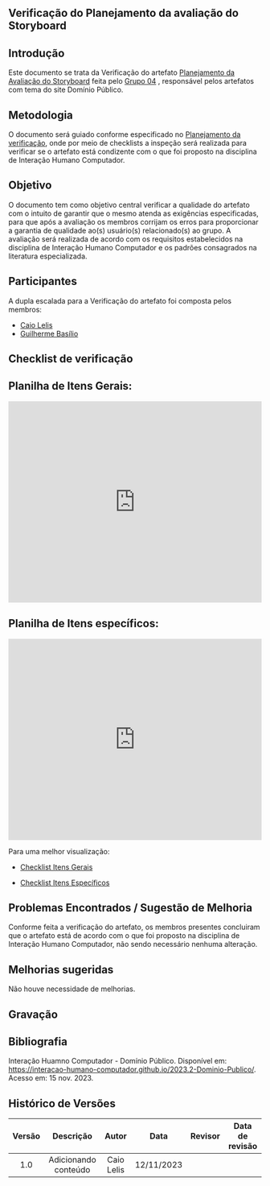 ## Verificação do Planejamento da avaliação do Storyboard

## Introdução

Este documento se trata da Verificação do artefato [Planejamento da Avaliação do Storyboard](https://interacao-humano-computador.github.io/2023.2-Dominio-Publico/design_avalaiacao_desenvolvimento/nivel1/storyboard/planejamento_avaliacao/) feita pelo [Grupo 04](https://interacao-humano-computador.github.io/2023.2-Dominio-Publico/) , responsável pelos artefatos com tema do site Domínio Público. 


## Metodologia
O documento será guiado conforme especificado no [Planejamento da verificação](), onde por meio de checklists a inspeção será realizada para verificar se o artefato está condizente com o que foi proposto na disciplina de Interação Humano Computador.


## Objetivo
O documento tem como objetivo central verificar a qualidade do artefato com o intuito de garantir que o mesmo atenda as exigências especificadas, para que após a avaliação os membros corrijam os erros para proporcionar a garantia de qualidade ao(s) usuário(s) relacionado(s) ao grupo. A avaliação será realizada de acordo com os requisitos estabelecidos na disciplina de Interação Humano Computador e os padrões consagrados na literatura especializada.

## Participantes 

A dupla escalada para a Verificação do artefato foi composta pelos membros:

- [Caio Lelis]()
- [Guilherme Basílio]()

## Checklist de verificação


## Planilha de Itens Gerais:

<iframe src="https://docs.google.com/spreadsheets/d/e/2PACX-1vTRn-kgt7gjb3HL4-fU6cy3VjlbQABZGBu_7wZSIv8imuwuIYc-gSCCY5lVDQkocHh9MR_E2l5GnKOm/pubhtml?gid=280761949&single=true"width="100%" height="400" frameborder="0" scrolling="yes"></iframe>


## Planilha de Itens específicos:

<iframe src="https://docs.google.com/spreadsheets/d/e/2PACX-1vTRn-kgt7gjb3HL4-fU6cy3VjlbQABZGBu_7wZSIv8imuwuIYc-gSCCY5lVDQkocHh9MR_E2l5GnKOm/pubhtml?gid=1340176601&single=true"width="100%" height="400" frameborder="0" scrolling="yes"></iframe>


Para uma melhor visualização:

- [Checklist Itens Gerais](https://docs.google.com/spreadsheets/d/e/2PACX-1vTRn-kgt7gjb3HL4-fU6cy3VjlbQABZGBu_7wZSIv8imuwuIYc-gSCCY5lVDQkocHh9MR_E2l5GnKOm/pubhtml?gid=280761949&single=true)

- [Checklist Itens Específicos](https://docs.google.com/spreadsheets/d/e/2PACX-1vTRn-kgt7gjb3HL4-fU6cy3VjlbQABZGBu_7wZSIv8imuwuIYc-gSCCY5lVDQkocHh9MR_E2l5GnKOm/pubhtml?gid=1340176601&single=true)


## Problemas Encontrados / Sugestão de Melhoria


Conforme feita a verificação do artefato, os membros presentes concluiram que o artefato está de acordo com o que foi proposto na disciplina de Interação Humano Computador, não sendo necessário nenhuma alteração.

## Melhorias sugeridas

Não houve necessidade de melhorias.
## Gravação



## Bibliografia

Interação Huamno Computador - Domínio Público. Disponível em: <https://interacao-humano-computador.github.io/2023.2-Dominio-Publico/>. Acesso em: 15 nov. 2023.

## Histórico de Versões

| Versão |          Descrição              |     Autor      |      Data      |   Revisor     |    Data de revisão    |  
|:------:|:-------------------------------:|:--------------:|:--------------:|:-------------:|:---------------------:|
|  1.0   | Adicionando conteúdo          | Caio Lelis          | 12/11/2023   | |       |